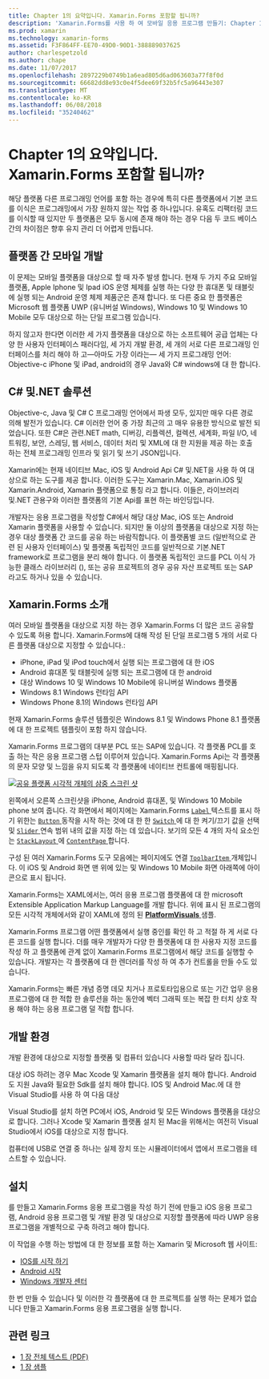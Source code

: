 ```yaml
---
title: Chapter 1의 요약입니다. Xamarin.Forms 포함할 됩니까?
description: 'Xamarin.Forms를 사용 하 여 모바일 응용 프로그램 만들기: Chapter 1의 요약입니다. Xamarin.Forms 포함할 됩니까?'
ms.prod: xamarin
ms.technology: xamarin-forms
ms.assetid: F3F864FF-EE70-49D0-90D1-388889037625
author: charlespetzold
ms.author: chape
ms.date: 11/07/2017
ms.openlocfilehash: 2897229b0749b1a6ead805d6ad063603a77f8f0d
ms.sourcegitcommit: 66682dd8e93c0e4f5dee69f32b5fc5a96443e307
ms.translationtype: MT
ms.contentlocale: ko-KR
ms.lasthandoff: 06/08/2018
ms.locfileid: "35240462"
---
```

# <a name="summary-of-chapter-1-how-does-xamarinforms-fit-in"></a>Chapter 1의 요약입니다. Xamarin.Forms 포함할 됩니까?

해당 플랫폼 다른 프로그래밍 언어를 포함 하는 경우에 특히 다른 플랫폼에서 기본 코드를 이식은 프로그래밍에서 가장 원하지 않는 작업 중 하나입니다. 유혹도 리팩터링 코드를 이식할 때 있지만 두 플랫폼은 모두 동시에 존재 해야 하는 경우 다음 두 코드 베이스 간의 차이점은 향후 유지 관리 더 어렵게 만듭니다.

## <a name="cross-platform-mobile-development"></a>플랫폼 간 모바일 개발

이 문제는 모바일 플랫폼을 대상으로 할 때 자주 발생 합니다. 현재 두 가지 주요 모바일 플랫폼, Apple Iphone 및 Ipad iOS 운영 체제를 실행 하는 다양 한 휴대폰 및 태블릿에 실행 되는 Android 운영 체제 제품군은 존재 합니다. 또 다른 중요 한 플랫폼은 Microsoft 웹 플랫폼 UWP (유니버설 Windows), Windows 10 및 Windows 10 Mobile 모두 대상으로 하는 단일 프로그램 있습니다.

하지 않고자 한다면 이러한 세 가지 플랫폼을 대상으로 하는 소프트웨어 공급 업체는 다양 한 사용자 인터페이스 패러다임, 세 가지 개발 환경, 세 개의 서로 다른 프로그래밍 인터페이스를 처리 해야 하 고&mdash;아마도 가장 이라는&mdash; 세 가지 프로그래밍 언어: Objective-c iPhone 및 iPad, android의 경우 Java와 C# windows에 대 한 합니다.

## <a name="the-c-and-net-solution"></a>C# 및.NET 솔루션

Objective-c, Java 및 C# C 프로그래밍 언어에서 파생 모두, 있지만 매우 다른 경로 의해 발전가 있습니다. C# 이러한 언어 중 가장 최근의 고 매우 유용한 방식으로 발전 되었습니다. 또한 C#은 관련.NET math, 디버깅, 리플렉션, 컬렉션, 세계화, 파일 I/O, 네트워킹, 보안, 스레딩, 웹 서비스, 데이터 처리 및 XML에 대 한 지원을 제공 하는 호출 하는 전체 프로그래밍 인프라 및 읽기 및 쓰기 JSON입니다.

Xamarin에는 현재 네이티브 Mac, iOS 및 Android Api C# 및.NET을 사용 하 여 대상으로 하는 도구를 제공 합니다. 이러한 도구는 Xamarin.Mac, Xamarin.iOS 및 Xamarin.Android, Xamarin 플랫폼으로 통칭 라고 합니다. 이들은, 라이브러리 및.NET 관용구와 이러한 플랫폼의 기본 Api를 표현 하는 바인딩입니다.

개발자는 응용 프로그램을 작성할 C#에서 해당 대상 Mac, iOS 또는 Android Xamarin 플랫폼을 사용할 수 있습니다. 되지만 둘 이상의 플랫폼을 대상으로 지정 하는 경우 대상 플랫폼 간 코드를 공유 하는 바람직합니다. 이 플랫폼별 코드 (일반적으로 관련 된 사용자 인터페이스) 및 플랫폼 독립적인 코드를 일반적으로 기본.NET framework로 프로그램을 분리 해야 합니다. 이 플랫폼 독립적인 코드를 PCL 이식 가능한 클래스 라이브러리 (), 또는 공유 프로젝트의 경우 공유 자산 프로젝트 또는 SAP 라고도 하거나 있을 수 있습니다.

## <a name="introducing-xamarinforms"></a>Xamarin.Forms 소개

여러 모바일 플랫폼을 대상으로 지정 하는 경우 Xamarin.Forms 더 많은 코드 공유할 수 있도록 허용 합니다. Xamarin.Forms에 대해 작성 된 단일 프로그램 5 개의 서로 다른 플랫폼 대상으로 지정할 수 있습니다.:

- iPhone, iPad 및 iPod touch에서 실행 되는 프로그램에 대 한 iOS
- Android 휴대폰 및 태블릿에 실행 되는 프로그램에 대 한 android
- 대상 Windows 10 및 Windows 10 Mobile에 유니버설 Windows 플랫폼
- Windows 8.1 Windows 런타임 API
- Windows Phone 8.1의 Windows 런타임 API

현재 Xamarin.Forms 솔루션 템플릿은 Windows 8.1 및 Windows Phone 8.1 플랫폼에 대 한 프로젝트 템플릿이 포함 하지 않습니다.

Xamarin.Forms 프로그램의 대부분 PCL 또는 SAP에 있습니다. 각 플랫폼 PCL를 호출 하는 작은 응용 프로그램 스텁 이루어져 있습니다. Xamarin.Forms Api는 각 플랫폼의 문자 모양 및 느낌을 유지 되도록 각 플랫폼에 네이티브 컨트롤에 매핑됩니다.

[![공유 플랫폼 시각적 개체의 삼중 스크린 샷](images/ch01fg03-small.png "각 플랫폼에서 컨트롤 Xamarin.Forms")](images/ch01fg03-large.png#lightbox "각 플랫폼에서 Xamarin.Forms 컨트롤")

왼쪽에서 오른쪽 스크린샷을 iPhone, Android 휴대폰, 및 Windows 10 Mobile phone 보여 줍니다. 각 화면에서 페이지에는 Xamarin.Forms [ `Label` ](https://developer.xamarin.com/api/type/Xamarin.Forms.Label/) 텍스트를 표시 하기 위한는 [ `Button` ](https://developer.xamarin.com/api/type/Xamarin.Forms.Button/) 동작을 시작 하는 것에 대 한 한 [ `Switch` ](https://developer.xamarin.com/api/type/Xamarin.Forms.Switch/) 에 대 한 켜기/끄기 값을 선택 및 [ `Slider` ](https://developer.xamarin.com/api/type/Xamarin.Forms.Slider/) 연속 범위 내의 값을 지정 하는 데 있습니다. 보기의 모든 4 개의 자식 요소인는 [ `StackLayout` ](https://developer.xamarin.com/api/type/Xamarin.Forms.StackLayout/) 에 [ `ContentPage` ](https://developer.xamarin.com/api/type/Xamarin.Forms.ContentPage/)합니다.

구성 된 여러 Xamarin.Forms 도구 모음에는 페이지에도 연결 [ `ToolbarItem` ](https://developer.xamarin.com/api/type/Xamarin.Forms.ToolbarItem/) 개체입니다. 이 iOS 및 Android 화면 맨 위에 있는 및 Windows 10 Mobile 화면 아래쪽에 아이콘으로 표시 됩니다.

Xamarin.Forms는 XAML에서는, 여러 응용 프로그램 플랫폼에 대 한 microsoft Extensible Application Markup Language를 개발 합니다. 위에 표시 된 프로그램의 모든 시각적 개체에서와 같이 XAML에 정의 된 [ **PlatformVisuals** ](https://github.com/xamarin/xamarin-forms-book-samples/tree/master/Chapter01/PlatformVisuals) 샘플.

Xamarin.Forms 프로그램 어떤 플랫폼에서 실행 중인를 확인 하 고 적절 하 게 서로 다른 코드를 실행 합니다. 더를 매우 개발자가 다양 한 플랫폼에 대 한 사용자 지정 코드를 작성 하 고 플랫폼에 관계 없이 Xamarin.Forms 프로그램에서 해당 코드를 실행할 수 있습니다. 개발자는 각 플랫폼에 대 한 렌더러를 작성 하 여 추가 컨트롤을 만들 수도 있습니다.

Xamarin.Forms는 빠른 개념 증명 데모 치거나 프로토타입용으로 또는 기간 업무 응용 프로그램에 대 한 적합 한 솔루션을 하는 동안에 벡터 그래픽 또는 복잡 한 터치 상호 작용 해야 하는 응용 프로그램 덜 적합 합니다.

## <a name="your-development-environment"></a>개발 환경

개발 환경에 대상으로 지정할 플랫폼 및 컴퓨터 있습니다 사용할 따라 달라 집니다.

대상 iOS 하려는 경우 Mac Xcode 및 Xamarin 플랫폼을 설치 해야 합니다. Android도 지원 Java와 필요한 Sdk를 설치 해야 합니다. IOS 및 Android Mac.에 대 한 Visual Studio를 사용 하 여 다음 대상

Visual Studio를 설치 하면 PC에서 iOS, Android 및 모든 Windows 플랫폼을 대상으로 합니다. 그러나 Xcode 및 Xamarin 플랫폼 설치 된 Mac을 위해서는 여전히 Visual Studio에서 iOS를 대상으로 지정 합니다.

컴퓨터에 USB로 연결 중 하나는 실제 장치 또는 시뮬레이터에서 앱에서 프로그램을 테스트할 수 있습니다.

## <a name="installation"></a>설치

를 만들고 Xamarin.Forms 응용 프로그램을 작성 하기 전에 만들고 iOS 응용 프로그램, Android 응용 프로그램 및 개발 환경 및 대상으로 지정할 플랫폼에 따라 UWP 응용 프로그램을 개별적으로 구축 하려고 해야 합니다.

이 작업을 수행 하는 방법에 대 한 정보를 포함 하는 Xamarin 및 Microsoft 웹 사이트:

- [IOS를 시작 하기](~/ios/get-started/index.md)
- [Android 시작](~/android/get-started/index.md)
- [Windows 개발자 센터](http://dev.windows.com)

한 번 만들 수 있습니다 및 이러한 각 플랫폼에 대 한 프로젝트를 실행 하는 문제가 없습니다 만들고 Xamarin.Forms 응용 프로그램을 실행 합니다.



## <a name="related-links"></a>관련 링크

- [1 장 전체 텍스트 (PDF)](https://download.xamarin.com/developer/xamarin-forms-book/XamarinFormsBook-Ch01-Apr2016.pdf)
- [1 장 샘플](https://github.com/xamarin/xamarin-forms-book-samples/tree/master/Chapter01)
